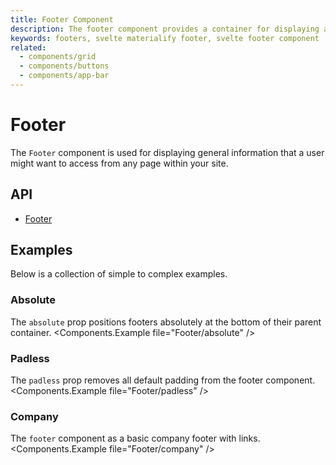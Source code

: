 ```yaml
---
title: Footer Component
description: The footer component provides a container for displaying additional navigation information about a site.
keywords: footers, svelte materialify footer, svelte footer component
related:
  - components/grid
  - components/buttons
  - components/app-bar
---
```


# Footer

The `Footer` component is used for displaying general information that a user might want to access from any page within your site.

## API

- [Footer](/api/Footer/)

## Examples

Below is a collection of simple to complex examples.

### Absolute

The `absolute` prop positions footers absolutely at the bottom of their parent container.
<Components.Example file="Footer/absolute" />

### Padless

The `padless` prop removes all default padding from the footer component.
<Components.Example file="Footer/padless" />

### Company

The `footer` component as a basic company footer with links.
<Components.Example file="Footer/company" />
